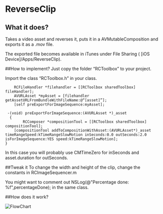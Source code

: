 # ReverseClip
## What it does?
Takes a video asset and reverses it, puts it in a AVMutableComposition and exports it as a .mov file. 

The exported file becomes available in iTunes under File Sharing ( [iOS Device]/Apps/ReverseClip).

##How to implement?
Just copy the folder “RCToolbox” to your project.

Import the class “RCToolbox.h” in your class.

	    RCFileHandler *filehandler = [[RCToolbox sharedToolbox] fileHandler];
	    AVURLAsset *myAsset = [filehandler getAssetURLFromBundleWithFileName:@“[asset]”];
	    [self preExportForImageSequence:myAsset];

	 -(void) preExportForImageSequence:(AVURLAsset *)_asset
	  {
	 	    RCComposer *compositionTool = [[RCToolbox sharedToolbox] compositionTool];
	    [compositionTool addToCompositionWithAsset:(AVURLAsset*)_asset timeRangeSpeed:kTimeRangeSlowMotion inSeconds:0.0 outSeconds:2.0 isForImageSequence:YES speed:kTimeRangeSlowMotion];
	}

In this case you will probably use CMTimeZero for inSeconds and asset.duration for outSeconds.

##Tweak it
To change the width and height of the clip, change the constants in RCImageSequencer.m 

You might want to comment out  NSLog(@"Percentage done: %f",percentageDone); in the same class.

##How does it work?

![FlowChart](https://raw.github.com/mikaelhellqvist/ReverseClip/master/ReverseClip%20FlowChart.png)